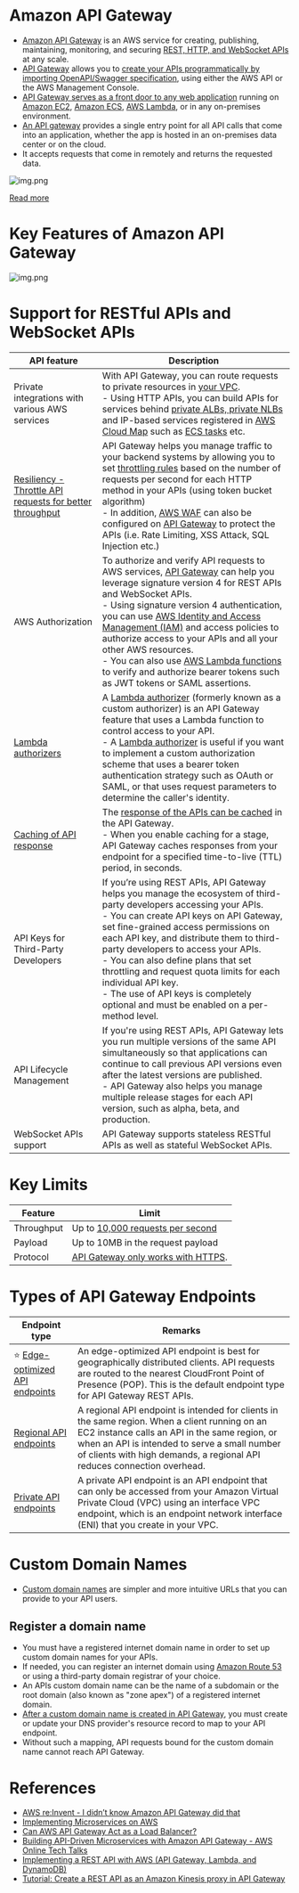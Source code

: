 # Amazon API Gateway
- [Amazon API Gateway](https://docs.aws.amazon.com/apigateway/latest/developerguide/welcome.html) is an AWS service for creating, publishing, maintaining, monitoring, and securing [REST, HTTP, and WebSocket APIs](../../../../8_APITechOptions/REST.md) at any scale.
- [API Gateway](https://docs.aws.amazon.com/apigateway/latest/developerguide/welcome.html) allows you to [create your APIs programmatically by importing OpenAPI/Swagger specification](../../../../8_APITechOptions/API_Documentation/Swagger/OpenAPISpec.md), using either the AWS API or the AWS Management Console. 
- [API Gateway serves as a front door to any web application](https://aws.amazon.com/api-gateway/features/) running on [Amazon EC2](../../../3_ComputeServices/AmazonEC2), [Amazon ECS](../../../4_ContainerOrchestrationServices/AmazonECS), [AWS Lambda](../../../3_ComputeServices/AWSLambda/Readme.md), or in any on-premises environment. 
- [An API gateway](https://aws.amazon.com/premiumsupport/knowledge-center/api-gateway-cloudfront-distribution/) provides a single entry point for all API calls that come into an application, whether the app is hosted in an on-premises data center or on the cloud. 
- It accepts requests that come in remotely and returns the requested data.

![img.png](../../../../0_HLDUseCasesProblems/AWS_DesignScalableSystemWithRDMS/DesignScalableSystemWithRelationalDBOnAWS.drawio.png)

[Read more](../../../../0_HLDUseCasesProblems/AWS_DesignScalableSystemWithRDMS/Readme.md)

# Key Features of Amazon API Gateway

![img.png](assets/AmazonAPIGateway_Features.drawio.png)

# Support for RESTful APIs and WebSocket APIs

| API feature                                                                                                                                                  | Description                                                                                                                                                                                                                                                                                                                                                                                                                                                                                                                                                                                                                               |
|--------------------------------------------------------------------------------------------------------------------------------------------------------------|-------------------------------------------------------------------------------------------------------------------------------------------------------------------------------------------------------------------------------------------------------------------------------------------------------------------------------------------------------------------------------------------------------------------------------------------------------------------------------------------------------------------------------------------------------------------------------------------------------------------------------------------|
| Private integrations with various AWS services                                                                                                               | With API Gateway, you can route requests to private resources in [your VPC](../../3_NetworkFoundationsVPC/Readme.md).<br/>- Using HTTP APIs, you can build APIs for services behind [private ALBs, private NLBs](../ElasticLoadBalancer/Readme.md) and IP-based services registered in [AWS Cloud Map](../AWSCloudMap.md) such as [ECS tasks](../../../4_ContainerOrchestrationServices/AmazonECS/Readme.md) etc.                                                                                                                                                                                                                         |
| [Resiliency - Throttle API requests for better throughput](https://docs.aws.amazon.com/apigateway/latest/developerguide/api-gateway-request-throttling.html) | API Gateway helps you manage traffic to your backend systems by allowing you to set [throttling rules](https://docs.aws.amazon.com/apigateway/latest/developerguide/api-gateway-request-throttling.html) based on the number of requests per second for each HTTP method in your APIs (using token bucket algorithm)<br/>- In addition, [AWS WAF](../../../2c_SecurityServices/2_InfraProtectionServices/AWSWAF.md) can also be configured on [API Gateway](https://docs.aws.amazon.com/apigateway/latest/developerguide/apigateway-control-access-aws-waf.html) to protect the APIs (i.e. Rate Limiting, XSS Attack, SQL Injection etc.) |
| AWS Authorization                                                                                                                                            | To authorize and verify API requests to AWS services, [API Gateway]() can help you leverage signature version 4 for REST APIs and WebSocket APIs.<br/>- Using signature version 4 authentication, you can use [AWS Identity and Access Management (IAM)](../../../2a_IdentityServices/AWSIAM/Readme.md) and access policies to authorize access to your APIs and all your other AWS resources.<br/>- You can also use [AWS Lambda functions](../../../3_ComputeServices/AWSLambda/Readme.md) to verify and authorize bearer tokens such as JWT tokens or SAML assertions.                                                                 |
| [Lambda authorizers](https://docs.aws.amazon.com/apigateway/latest/developerguide/apigateway-use-lambda-authorizer.html)                                     | A [Lambda authorizer](https://docs.aws.amazon.com/apigateway/latest/developerguide/apigateway-use-lambda-authorizer.html) (formerly known as a custom authorizer) is an API Gateway feature that uses a Lambda function to control access to your API. <br/>- A [Lambda authorizer](https://docs.aws.amazon.com/apigateway/latest/developerguide/apigateway-use-lambda-authorizer.html) is useful if you want to implement a custom authorization scheme that uses a bearer token authentication strategy such as OAuth or SAML, or that uses request parameters to determine the caller's identity.                                      |
| [Caching of API response](https://docs.aws.amazon.com/apigateway/latest/developerguide/api-gateway-caching.html)                                             | The [response of the APIs can be cached](https://docs.aws.amazon.com/apigateway/latest/developerguide/api-gateway-caching.html) in the API Gateway.<br/>- When you enable caching for a stage, API Gateway caches responses from your endpoint for a specified time-to-live (TTL) period, in seconds.                                                                                                                                                                                                                                                                                                                                     |
| API Keys for Third-Party Developers                                                                                                                          | If you’re using REST APIs, API Gateway helps you manage the ecosystem of third-party developers accessing your APIs.<br/>- You can create API keys on API Gateway, set fine-grained access permissions on each API key, and distribute them to third-party developers to access your APIs.<br/>- You can also define plans that set throttling and request quota limits for each individual API key.<br/>- The use of API keys is completely optional and must be enabled on a per-method level.                                                                                                                                          |
| API Lifecycle Management                                                                                                                                     | If you're using REST APIs, API Gateway lets you run multiple versions of the same API simultaneously so that applications can continue to call previous API versions even after the latest versions are published.<br/>- API Gateway also helps you manage multiple release stages for each API version, such as alpha, beta, and production.                                                                                                                                                                                                                                                                                             |
| WebSocket APIs support                                                                                                                                       | API Gateway supports stateless RESTful APIs as well as stateful WebSocket APIs.                                                                                                                                                                                                                                                                                                                                                                                                                                                                                                                                                           |

# Key Limits

| Feature    | Limit                                                                                                                  |
|------------|------------------------------------------------------------------------------------------------------------------------|
| Throughput | Up to [10,000 requests per second](../../../../7_PropertiesDistributedSystem/Scalability/LatencyThroughput.md) |
| Payload    | Up to 10MB in the request payload                                                                                      |
| Protocol   | [API Gateway only works with HTTPS](https://docs.aws.amazon.com/apigateway/latest/developerguide/setup-http-integrations.html).                                                                                                                       |

# Types of API Gateway Endpoints

| Endpoint type                                                                                                                           | Remarks                                                                                                                                                                                                                                                                    |
|-----------------------------------------------------------------------------------------------------------------------------------------|----------------------------------------------------------------------------------------------------------------------------------------------------------------------------------------------------------------------------------------------------------------------------|
| :star: [Edge-optimized API endpoints](https://docs.aws.amazon.com/apigateway/latest/developerguide/api-gateway-api-endpoint-types.html) | An edge-optimized API endpoint is best for geographically distributed clients. API requests are routed to the nearest CloudFront Point of Presence (POP). This is the default endpoint type for API Gateway REST APIs.                                                     |
| [Regional API endpoints](https://docs.aws.amazon.com/apigateway/latest/developerguide/api-gateway-api-endpoint-types.html)              | A regional API endpoint is intended for clients in the same region. When a client running on an EC2 instance calls an API in the same region, or when an API is intended to serve a small number of clients with high demands, a regional API reduces connection overhead. |
| [Private API endpoints](https://docs.aws.amazon.com/apigateway/latest/developerguide/api-gateway-api-endpoint-types.html)               | A private API endpoint is an API endpoint that can only be accessed from your Amazon Virtual Private Cloud (VPC) using an interface VPC endpoint, which is an endpoint network interface (ENI) that you create in your VPC.                                                |

# Custom Domain Names
- [Custom domain names](https://docs.aws.amazon.com/apigateway/latest/developerguide/how-to-custom-domains.html) are simpler and more intuitive URLs that you can provide to your API users.

## Register a domain name
- You must have a registered internet domain name in order to set up custom domain names for your APIs. 
- If needed, you can register an internet domain using [Amazon Route 53](../../1_EdgeNetworking/AmazonRoute53/Readme.md) or using a third-party domain registrar of your choice. 
- An APIs custom domain name can be the name of a subdomain or the root domain (also known as "zone apex") of a registered internet domain.
- [After a custom domain name is created in API Gateway](https://docs.aws.amazon.com/apigateway/latest/developerguide/how-to-custom-domains.html), you must create or update your DNS provider's resource record to map to your API endpoint. 
- Without such a mapping, API requests bound for the custom domain name cannot reach API Gateway.

# References
- [AWS re:Invent - I didn’t know Amazon API Gateway did that](https://www.youtube.com/watch?v=yfJZc3sJZ8E)
- [Implementing Microservices on AWS](https://docs.aws.amazon.com/whitepapers/latest/microservices-on-aws/microservices.html)
- [Can AWS API Gateway Act as a Load Balancer?](https://dashbird.io/blog/can-api-gateway-act-load-balancer/)
- [Building API-Driven Microservices with Amazon API Gateway - AWS Online Tech Talks](https://www.youtube.com/watch?v=xkDcBssNd1g)
- [Implementing a REST API with AWS (API Gateway, Lambda, and DynamoDB)](https://levelup.gitconnected.com/implementing-a-rest-api-with-aws-api-gateway-lambda-and-dynamodb-c62b8a1f6182)
- [Tutorial: Create a REST API as an Amazon Kinesis proxy in API Gateway](https://docs.aws.amazon.com/apigateway/latest/developerguide/integrating-api-with-aws-services-kinesis.html)